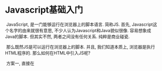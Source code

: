 # Javascript基础入门



​		JavaScript, 是一门能够运行在浏览器上的脚本语言. 简称JS. 首先, Javascript这个名字的由来就很有意思, 不少人认为Javascript和Java貌似很像. 容易想象成Java的脚本. 但其实不然, 两者之间没有任何关系. 纯粹是商业碰瓷.

​		那么既然JS是可以运行在浏览器上的脚本. 并且, 我们知道本质上, 浏览器是执行HTML程序的. 那么如何在HTML中引入JS呢?

​		方案一, 直接在<script>标签中引入编写js代码

​		<img src="image-20210826150049916.png" alt="image-20210826150049916" style="zoom:50%;" />

​		方案二, 将js代码写在js文件中, 然后通过script标签的src属性进行引入

<img src="image-20210826150217635.png" alt="image-20210826150217635" style="zoom:40%;" />

两种方式运行出的效果是一致的.  但是需要各位注意一点, HTML程序在执行的时候是从上到下进行渲染的. 

那么如果我把脚本放在下面和放在上面是有一些不同的. 

![image-20210826150358678](image-20210826150358678.png)

![image-20210826150452740](image-20210826150452740.png)



## 一. Javascript基本数据类型

JS虽然是一个脚本语言. 麻雀虽小, 五脏俱全. 在js中也是可以像其他编程语言一样. 声明变量, 条件判断, 流程控制等等. 我们先看一下JS中的数据类型

在js中主要有这么几种数据类型(基本)

```javascript
number  数字, 不论是整数还是小数, 数据类型都是number
string  字符串, 这个没啥可聊的. 就是很单纯的字符串
boolean  布尔值, 只有两个, true和false. 注意不是大写T和F. 
object 对象, 这个比较特殊. 你可以理解为所有被new出来的东西都是对象  
undefined, 这个表示未定义. 所有没有被定义过的东西默认都是该类型 类似像空一样的东西
```

在js中声明变量用var来声明

在js中使用// 来表示单行注释. 使用/* */表示多行注释. 

```js
var 变量名; // 创建变量, 此时该变量除了被赋值啥也干不了. 
var 变量名 = 值; // 创建一个变量, 并且有值. 
var 变量名 = 值1, 变量名2 = 值2, 变量名3 = 值3.....; // 一次创建多个变量.并都有值
var 变量名1, 变量名2, 变量名3 = 值3;  // 创建多个变量. 并且只有变量3有值
```



JS中的运算符和Python几乎一致. 但有些特殊的. 

and, or, not 到了js中注意,换成了&&, ||, !, 其含义和概念是一致的. 

```js
var a = 10, b = 20, c = 30 ;
console.log(a > b && b > c);  // false
console.log(!(a > b)) // 注意括号
```



== 和 ===,  

​	== 只是判断值是否一致,  
​	=== 会判断数据类型和数据是否都一致. 

```js
var a = "123";
var b = 123;
console,log(a == b);  // true
console.log(a === b); // false
```



数据类型转换:

```js
// string -> number  :  parseInt(字符串)
var a = "10086";
a = parseInt(a);  // 变成整数
console.log(a + 10); // 10096

// number -> string  : 数字.toString() 或者 数字 + ""
var a = 100;
var b = a.toString();  
var c = a + "";  
console.log(b);
console.log(c);

// number -> string: 数字转化成16进制的字符串
var m = 122;
var n = m.toString(16);
console.log(n);

// 进制转换
var a = 10;
// 16进制的数字是多少
var x = a.toString(16);  // a

// AB的十进制是多少
var d = parseInt("AB", 16); // 171
```



遇见的第一个难点.....关于++

```js
// 在python中是没有++操作的. 但是在js中是有的. 
a++;  // 翻译一下就是a = a + 1 
++a;  // 翻译一下就是a = a + 1
a--;  // 翻译一下就是a = a - 1
--a;  // 翻译一下就是a = a - 1

//困扰无数初学者的疑惑, a++ 和 ++a有什么区别
// 两句话, 
//	1. 不论是a++还是++a. 目的都是让a自增1. 
//	2. 
//		a++这个表达式整体运算出来的结果是 a
//		++a这个表达式整体运算出来的结果是 a + 1

/*
	理解一下, 这里还好理解
	a = 10
	b = a++
	console.log(b)  // ?
	console.log(a)  // ?
	
	a = 10
	b = ++a
	console.log(b)  // ?
	console.log(a)  // ?
	
	难度升级, 这里非常绕. 答案就在上面那两句话上. 
	a = 10
	a = a++
	console.log(a)  // ?
	
	a = 10
	a = ++a
	console.log(a)  // ?
*/ 

```



字符串操作:

```js
s.split()  字符串切割
s.substr(start, len)  字符串切割, 从start开始切, 切len个字符
s.substring(start, end)  字符串切割, 从start切割到end
s.length  字符串长度
s.charAt(i) 第i索引位置的字符  s[i]
s.indexOf('xxx')  返回xxx的索引位置, 如果没有xxx. 则返回-1
s.lastIndexOf("xxx") 返回xxx的最后一次出现的索引位置，如果没有xxx. 则返回-1
s.toUpperCase() 转换成大写字母
s.startsWith("xxx")  判断是否以xxx开头
s.charCodeAt(i) 某个位置的字符的ascii
String.fromCharCode(ascii) 给出ascii 还原成正常字符
```



关于null和undefined. 这两个会很容易混. 你可以这样来记. null就是空对象. undefined就是空变量. 两者都可以表示空. 啥也没有. 本质其实是一样的. 都啥也干不了. 两者都可以当做false来看待就好了. 



## 二. JS条件分支

​		除了HTML以外. 几乎所有的编程语言都有条件判断的功能.  比如, python, 我们用if语句来做条件判断. 到了javascript中也是一样的, 也使用javascript来做条件上的判断. 

```js
// 语法
if(条件1){
    代码块1    
}

// 解读: 当`条件1`成立时, 执行代`码块1`中的内容, 如果`条件1`不成立. 则不执行该`代码块1`中的内容
// 注, 如果代`码块1`中的内容只有一行. 则可以省略外面的大括号(一些逆向工程里会有)
```



```js
// 语法
if(条件1){
    代码块1
} else {
    代码块2
}
// 解读: 当`条件1`成立时, 执行`代码块1`中的内容, 如果`条件1`不成立. 则执行`代码块2`中的内容
```



```js
// 语法
if(条件1){
    代码块1
} else if(条件2) {
    代码块2
} else if(条件3) {
    代码块3
} ... {
	代码块n
} else {
    代码块else
}
// 解读: 当`条件1`成立时, 执行`代码块1`中的内容, 如果`条件2`不成立. 则执行`代码块2`中的内容...如果都不成立, 最终执行`代码块else`中的内容. 
```



switch语句. 该语句是python中不存在的. 但是在Java和C, 以及JS中依然会有使用

```js
switch(变量){
    case 值1:
        代码块1
        break  // 可选
    case 值2:
      	代码块2
        break  // 可选
    case 值3:
        代码块3
        break  // 可选
        
    default:   // 可选
        default代码块
}

/*
	解读: 
		执行时, 
		switch会判断变量的值是否是`值1`, 
		如果是, 则执行代码块1以及代码块1中的break, 
		如果不是, 则继续判断`值2`...
		如果前面的`值`都没有和`变量`相等的.则执行`default代码块`. 
		
	注意, 
		每一个`case`中都可以选择`break`, 也可以不选择`break`, 需要注意的是, 如果不写`break`. 
		那么就会形成`case穿透`现象. 
		
	例, `变量`的值如果和`值1` 相等. 并且case1中没有写`break`, 
	则在执行的时候. 会执行完`case1`中的代码. 
	然后会自动穿透到`case2`中去执行里面的代码, 而不经过case2中的数据的验证. 

*/
```



## 三. JS中的循环语句

在js中有三种循环语句. 首先是while循环. 它的逻辑和咱们python中的while几乎一模一样, 就是符号上有些许的区别. 

```js
// 语法
while(条件){
    循环体 ->  里面可以有break和continue等关键字
}


/*
	判断`条件`是否为真, 如果`真`, 则执行`循环体`.执行完`循环体`, 会再次判断`条件`....
	并且在循环中也可以使用`break`和`continue`等关键字来控制循环的走向. 
*/
```

```js
// 语法
do{
    循环体
} while(条件);

/*
	解读:
		先执行`循环体`, 然后判断`条件`是否成立, 如果成立.在来一次. 
	注意, 由于do..while是先执行的`循环体`. 所以, 不论条件如何, 至少执行一次`循环体`
*/
```

```js
// 语法: for的第一种语法
for(表达式1; 表达式2; 表达式3){
	循环体
}
/*
	解读: 
		for循环和我们python中的循环是完全不一样的. 解读起来会有点儿麻烦. 
		首先, 在执行的时候, 先执行`表达式1`, 
		然后, 判断`表达式2`得到的结果是否真, 如果`真`, 则执行循环体, 
		再然后, 执行`表达式3`, 
		再然后, 判断`表达式2`执行的结果是否为`真`, 如果`真`, 则执行`循环体`
        再然后, 执行`表达式3`
        .....
        直到, `表达式2`得到的结果是`假`, 则跳出循环
*/
// 看起来很绕. 我们用for循环来跑一个1~99
for(var i = 1; i < 100; i++){
    console.log(i);
}
/*
	首先, i = 1, 
	然后, 判断 i < 100 成立
		打印i
	在然后, i++, i变成2
	再然后, 判断 i < 100 还是成立
		打印i
	再然后, i++, i变成3
	再然后, 判断 i< 100 还是成立
		打印3....
	....
	当i = 100了. i < 100不成立. 程序结束 
*/

// for循环的固定逻辑也就这样了
for(变量声明; 条件判断; 改变变量){
 	循环体
}

```

```js
// for的第二种用法
var a = [11,22,33,44,55,66]
for(let i in a){
    console.log(i + "_" + a[i])
}
// 这种写法非常类似python中的for循环. 但是要注意. 这里的`i`拿到的仅仅是 `数组a`的索引信息. 
// 如果需要数据 a[i]
```



## 四.JS中的数组和对象

在JS中创建数组非常简单. 直接[ ]即可. 也可以用正规军的new Array(). 不过效果都是一样的. 

```js
var as = [11,22,33,44,55];
var bs = new Array(11,22,33,44,55);
```

数组的常用操作

```js
arr.length;  // 数组长度
arr.push(data);  // 添加数据
arr.pop();  // 删除数据, 从后面删除, 并返回被删除的内容
arr.shift()  // 删除数据, 从前面删除, 并返回被删除的内容 

// arr中的每一项循环出来. 分别去调用function函数, 会自动的将`数据`传递给函数的第一个参数
arr.forEach(function(e, i){  // 第二个参数是可选的
    console.log(i+"__"+e);
});
arr.join("连接符");  // 使用`连接符`将arr中的每一项拼接起来. 和python中的 "".join()雷同
```



在JS中创建一个对象非常容易. 和python中的字典几乎一样{ }

```js
var p = {
    name: "汪峰",
    age: 18,
    wife: "章子怡",
    
    chi: function(){
        console.log("吃饭")
    }
};
```

使用对象

```js
p.name
p.age
p['wife']
p.chi()
p['chi']()
```

从上述内容中几乎可以看到. JS对象的使用几乎是没有门槛的. 十分灵活

```js
for(var n in p){
    if(typeof(p[n]) != 'function'){
        console.log(p[n])
    }
}

```

JSON.parse

JSON.stringify

自己整理一下哈。。。



## 五. JS中的函数(重点)

​		在JS中声明函数和python差不多. 也要有一个关键字顶在前面. python是`def`, 到了JS里换成了`function`, 只不过在JS中没有像python那么死板, 必须`def`后面必须跟上函数名. 这也为我们未来做逆向提供了第一个超大的伏笔. 

```js
// 语法
// 声明函数
function 函数名(形参1, 形参2, 形参3....){
    函数体
    return 返回值
}
// 调用函数
函数名(实参1, 实参2, 实参3....)

// 除了写法换了一丢丢. 其他的东西和python完全一致,
```

简单来个案例看看

```js
function an(a, b){
    return a + b
}

ret = an(1, 2)
console.log(ret);  // 3
```

很简单不是么?  那为什么我们在网页上看到一些网站的JS是如此的复杂呢? 

注意了, JS其实没有一个非常非常严格的语法规则. 只要能够形成 xxx()  并且xxx是一个函数的话就可以执行. 

例如:

```js
var an = function(a, b){
    return a + b 
}
an(1, 2)  // an虽然是var声明的, 但是它的指向是一个函数. 那就可以执行

var $ = function(a, b){
    
}
$(1, 2) // $没有被JS使用. 我就可以用啊. _也OK


// 这个也很过分. 这个东东要拆开来看 第一个括号里面放的就是一个函数啊. 所以依然可以执行. 
(function(a, b){
    return a + b
})(1, 2)

c = (function(){
    var m = {
        name:'alex',
        age:'18',
        xijiao: function(a){
            console.log(a+"来帮我洗脚");
        }
    }
    return m
})

//  还有最后一个问题. 未来我们也会遇到的. 就是它这个return
var an = function(){
    return console.log("我爱你"), console.log("爱你妹"), "哈哈"
}
// 注意我们发现js会把return后的每一个,都执行一次. 但是最终真正的返回值其实是最后的那个"哈哈"
```
